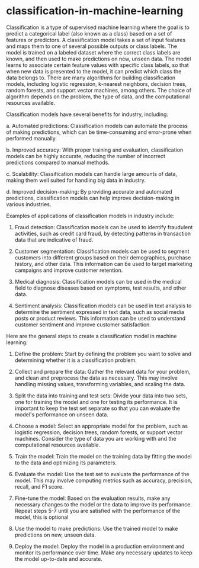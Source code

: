 # classification-in-machine-learning

Classification is a type of supervised machine learning where the goal is to predict a categorical label (also known as a class) based on a set of features or predictors.
A classification model takes a set of input features and maps them to one of several possible outputs or class labels. The model is trained on a labeled dataset where the correct class labels are known, and then used to make predictions on new, unseen data. The model learns to associate certain feature values with specific class labels, so that when new data is presented to the model, it can predict which class the data belongs to.
There are many algorithms for building classification models, including logistic regression, k-nearest neighbors, decision trees, random forests, and support vector machines, among others. The choice of algorithm depends on the problem, the type of data, and the computational resources available.

Classification models have several benefits for industry, including:

a. Automated predictions: Classification models can automate the process of making predictions, which can be time-consuming and error-prone when performed manually.

b. Improved accuracy: With proper training and evaluation, classification models can be highly accurate, reducing the number of incorrect predictions compared to manual methods.

c. Scalability: Classification models can handle large amounts of data, making them well suited for handling big data in industry.

d. Improved decision-making: By providing accurate and automated predictions, classification models can help improve decision-making in various industries.

Examples of applications of classification models in industry include:

1. Fraud detection: Classification models can be used to identify fraudulent activities, such as credit card fraud, by detecting patterns in transaction data that are indicative of fraud.

2. Customer segmentation: Classification models can be used to segment customers into different groups based on their demographics, purchase history, and other data. This information can be used to target marketing campaigns and improve customer retention.

3. Medical diagnosis: Classification models can be used in the medical field to diagnose diseases based on symptoms, test results, and other data.

4. Sentiment analysis: Classification models can be used in text analysis to determine the sentiment expressed in text data, such as social media posts or product reviews. This information can be used to understand customer sentiment and improve customer satisfaction.

Here are the general steps to create a classification model in machine learning:

1. Define the problem: Start by defining the problem you want to solve and determining whether it is a classification problem.

2. Collect and prepare the data: Gather the relevant data for your problem, and clean and preprocess the data as necessary. This may involve handling missing values, transforming variables, and scaling the data.

3. Split the data into training and test sets: Divide your data into two sets, one for training the model and one for testing its performance. It is important to keep the test set separate so that you can evaluate the model's performance on unseen data.

4. Choose a model: Select an appropriate model for the problem, such as logistic regression, decision trees, random forests, or support vector machines. Consider the type of data you are working with and the computational resources available.

5. Train the model: Train the model on the training data by fitting the model to the data and optimizing its parameters.

6. Evaluate the model: Use the test set to evaluate the performance of the model. This may involve computing metrics such as accuracy, precision, recall, and F1 score.

7. Fine-tune the model: Based on the evaluation results, make any necessary changes to the model or the data to improve its performance. Repeat steps 5-7 until you are satisfied with the performance of the model, this is optional

8. Use the model to make predictions: Use the trained model to make predictions on new, unseen data.

9. Deploy the model: Deploy the model in a production environment and monitor its performance over time. Make any necessary updates to keep the model up-to-date and accurate.



